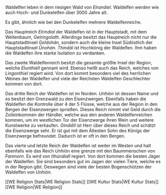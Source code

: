 Waldelfen leben in dem riesigen Wald von *Elrandiel*. 
Waldelfen werden wie auch Hoch- und Dunkelelfen über 3000 Jahre alt.

Es gibt, ähnlich wie bei den Dunkelelfen mehrere Waldelfenreiche.

Das Hauptreich *Elrindial* der Waldelfen ist in der Hauptstadt, mit dem Weltenbaum, *Gelringolath*.
Allerdings besitzt das Hauptreich nicht nur die Hauptstadtinsel *Geldohán*, sondern auch die kleine Insel Südöstlich der Hauptstadtinsel *Ûnohán*. *Thindàl* ist Hochkönig der Waldelfen. Ihm haben die Waldelfen ihre starke Isolation zu verdanken. 

Das zweite Waldelfenreich besitzt die gesamte größte Insel der Region, welche *Elunthiéll* gennant wird. Ebenso heißt auch das Reich, welches von *Lingonthìel* regiert wird. Von dort kommt besonders viel des herrlichen Weines der Waldelfen und viele der Reichsten Waldelfen Geschlechter kommen von dort.

Das dritte Reich der Waldelfen ist im Norden. *Unhiòn* ist dessen Name und es besitzt den Grenzwald zu den Eisenzwergen. Ebenfalls haben die Waldelfen die Kontrolle über 4 der 5 Flüsse, welche aus der Region in den Bergen der Eisenzwergen sprießen. Dieses Reich nimmt viel Geld durch die Zolleinkommen der Händler, welche aus den anderen Waldelfenreichen kommen, um im westlichen Tor der Eisenzwerge ihren Wein und weitere Kunstwerke zu verkaufen. *Gindiêll* ist Herr über dieses Reich und schätzt die Eisenzwerge sehr. Er ist gut mit dem Ältesten Sohn des Königs der Eisenzwerge befreundet. Dadurch ist er oft in den Bergen.

Das vierte und letzte Reich der Waldelfen ist weiter im Westen und halt ebenfalls wie das Reich *Unhiòn* eine grenze mit den Baummenschen von *Fanmorn*. Es wird von *Ithùndiall* regiert. Von dort kommen die besten Jäger der Waldelfen. Sie sind besonders gut im Jagen der vielen Tiere, welche es in der Region gibt. Deswegen sind viele der besten Bogenschützen der Waldelfen von *Unhiòn*. 









[[WE Religion Stats|WE Religion Stats]]
[[WE Kultur Stats|WE Kultur Stats]]
[[WE Religion|WE Religion]]
